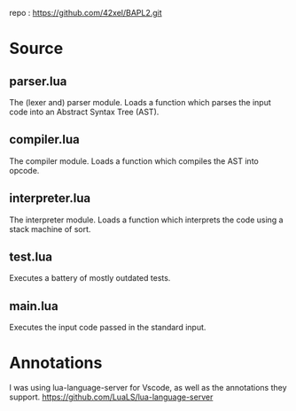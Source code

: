 repo :
https://github.com/42xel/BAPL2.git

# Source

## parser.lua
The (lexer and) parser module.
Loads a function which parses the input code into an Abstract Syntax Tree (AST).

## compiler.lua
The compiler module.
Loads a function which compiles the AST into opcode.

## interpreter.lua
The interpreter module.
Loads a function which interprets the code using a stack machine of sort.

## test.lua
Executes a battery of mostly outdated tests.

## main.lua
Executes the input code passed in the standard input.

# Annotations
I was using lua-language-server for Vscode, as well as the annotations they support.
https://github.com/LuaLS/lua-language-server

